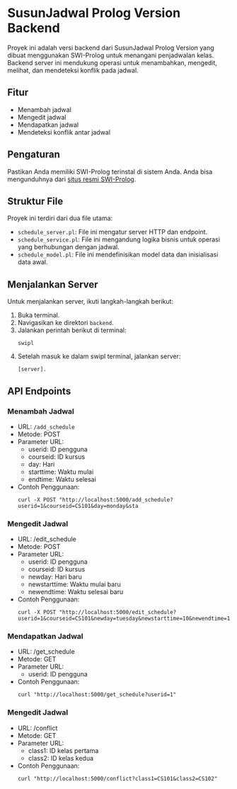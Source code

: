 # SusunJadwal Prolog Version Backend

Proyek ini adalah versi backend dari SusunJadwal Prolog Version yang dibuat menggunakan SWI-Prolog untuk menangani penjadwalan kelas. Backend server ini mendukung operasi untuk menambahkan, mengedit, melihat, dan mendeteksi konflik pada jadwal.

## Fitur

- Menambah jadwal
- Mengedit jadwal
- Mendapatkan jadwal
- Mendeteksi konflik antar jadwal

## Pengaturan

Pastikan Anda memiliki SWI-Prolog terinstal di sistem Anda. Anda bisa mengunduhnya dari [situs resmi SWI-Prolog](https://www.swi-prolog.org/Download.html).

## Struktur File

Proyek ini terdiri dari dua file utama:

- `schedule_server.pl`: File ini mengatur server HTTP dan endpoint.
- `schedule_service.pl`: File ini mengandung logika bisnis untuk operasi yang berhubungan dengan jadwal.
- `schedule_model.pl`: File ini mendefinisikan model data dan inisialisasi data awal.

## Menjalankan Server

Untuk menjalankan server, ikuti langkah-langkah berikut:

1. Buka terminal.
2. Navigasikan ke direktori `backend`.
3. Jalankan perintah berikut di terminal:
    ``` 
    swipl
    ```
4. Setelah masuk ke dalam swipl terminal, jalankan server:
    ```
    [server].
    ```

## API Endpoints

### Menambah Jadwal

- URL: `/add_schedule`
- Metode: POST
- Parameter URL:
  - userid: ID pengguna
  - courseid: ID kursus
  - day: Hari
  - starttime: Waktu mulai
  - endtime: Waktu selesai
- Contoh Penggunaan:
    ``` 
    curl -X POST "http://localhost:5000/add_schedule?userid=1&courseid=CS101&day=monday&sta
    ```

### Mengedit Jadwal

- URL: /edit_schedule
- Metode: POST
- Parameter URL:
  - userid: ID pengguna
  - courseid: ID kursus
  - newday: Hari baru
  - newstarttime: Waktu mulai baru
  - newendtime: Waktu selesai baru
- Contoh Penggunaan:
  ```
  curl -X POST "http://localhost:5000/edit_schedule?userid=1&courseid=CS101&newday=tuesday&newstarttime=10&newendtime=12"
  ```

### Mendapatkan Jadwal

- URL: /get_schedule
- Metode: GET
- Parameter URL:
  - userid: ID pengguna
- Contoh Penggunaan:
    ```
    curl "http://localhost:5000/get_schedule?userid=1"
    ```


### Mengedit Jadwal

- URL: /conflict
- Metode: GET
- Parameter URL:
  - class1: ID kelas pertama
  - class2: ID kelas kedua
- Contoh Penggunaan:
    ```
    curl "http://localhost:5000/conflict?class1=CS101&class2=CS102"
    ```
